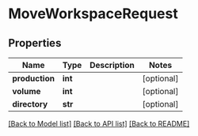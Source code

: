 # MoveWorkspaceRequest


## Properties

Name | Type | Description | Notes
------------ | ------------- | ------------- | -------------
**production** | **int** |  | [optional] 
**volume** | **int** |  | [optional] 
**directory** | **str** |  | [optional] 

[[Back to Model list]](../README.md#models) [[Back to API list]](../README.md#api-endpoints) [[Back to README]](../README.md)


